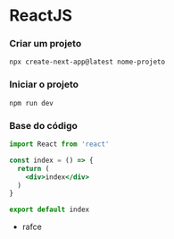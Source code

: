 # ReactJS

### Criar um projeto

    npx create-next-app@latest nome-projeto

### Iniciar o projeto

    npm run dev

### Base do código
```jsx
import React from 'react'

const index = () => {
  return (
    <div>index</div>
  )
}

export default index

```
* rafce